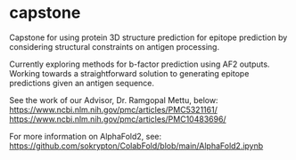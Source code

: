 # capstone
Capstone for using protein 3D structure prediction for epitope prediction by considering structural constraints on antigen processing.

Currently exploring methods for b-factor prediction using AF2 outputs. Working towards a straightforward solution to generating epitope predictions given an antigen sequence.

See the work of our Advisor, Dr. Ramgopal Mettu, below: 
https://www.ncbi.nlm.nih.gov/pmc/articles/PMC5321161/
https://www.ncbi.nlm.nih.gov/pmc/articles/PMC10483696/

For more information on AlphaFold2, see:
https://github.com/sokrypton/ColabFold/blob/main/AlphaFold2.ipynb
